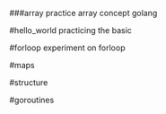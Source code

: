 ###array 
practice array concept  golang 

#hello_world
practicing the basic 

#forloop
experiment on forloop

#maps

#structure 

#goroutines

